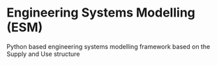 # Engineering Systems Modelling (ESM)
Python based engineering systems modelling framework based on the Supply and Use structure
